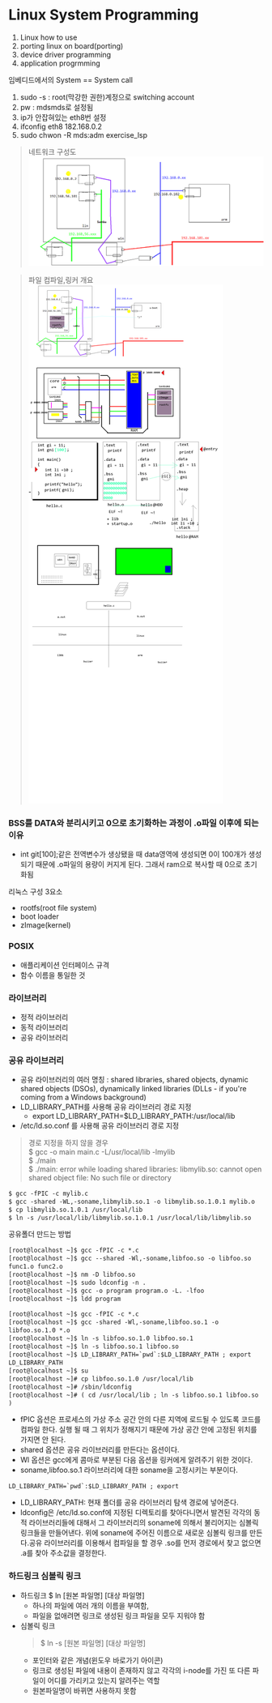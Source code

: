 <h1>Linux System Programming</h1>

1. Linux how to use
2. porting linux on board(porting)
3. device driver programming
4. application progrmming

임베디드에서의 System == System call

1. sudo -s : root(막강한 권한)계정으로 switching account
2. pw : mdsmds로 설정됨
3. ip가 안잡혀있는 eth8번 설정
4. ifconfig eth8 182.168.0.2
5. sudo chwon -R mds:adm exercise_lsp

>네트워크 구성도
![네트워크](./picture/06241124.gif)

>파일 컴파일,링커 개요
![컴파일](./picture/06241600.gif)

### BSS를 DATA와 분리시키고 0으로 초기화하는 과정이 .o파일 이후에 되는 이유

- int git[100];같은 전역변수가 생상됐을 때
  data영역에 생성되면 0이 100개가 생성되기 때문에 .o파일의 용량이 커지게 된다. 그래서 ram으로 복사할 때 0으로 초기화됨

리눅스 구성 3요소
- rootfs(root file system)
- boot loader
- zImage(kernel)

### POSIX
- 애플리케이션 인터페이스 규격
- 함수 이름을 통일한 것

### 라이브러리
- 정적 라이브러리
- 동적 라이브러리
- 공유 라이브러리

### 공유 라이브러리
- 공유 라이브러리의 여러 명칭 : shared libraries, shared objects, dynamic shared objects (DSOs), dynamically linked libraries (DLLs - if you're coming from a Windows background)
- LD_LIBRARY_PATH를 사용해 공유 라이브러리 경로 지정
  - export LD_LIBRARY_PATH=$LD_LIBRARY_PATH:/usr/local/lib
- /etc/ld.so.conf 를 사용해 공유 라이브러리 경로 지정
>경로 지정을 하지 않을 경우  
$ gcc -o main main.c -L/usr/local/lib -lmylib  
$ ./main  
$ ./main: error while loading shared libraries: libmylib.so: cannot open shared object file: No such file or directory
```
$ gcc -fPIC -c mylib.c
$ gcc -shared -WL,-soname,libmylib.so.1 -o libmylib.so.1.0.1 mylib.o
$ cp libmylib.so.1.0.1 /usr/local/lib
$ ln -s /usr/local/lib/libmylib.so.1.0.1 /usr/local/lib/libmylib.so
```

공유폴더 만드는 방법
```
[root@localhost ~]$ gcc -fPIC -c *.c
[root@localhost ~]$ gcc --shared -Wl,-soname,libfoo.so -o libfoo.so func1.o func2.o
[root@localhost ~]$ nm -D libfoo.so
[root@localhost ~]$ sudo ldconfig -n .
[root@localhost ~]$ gcc -o program program.o -L. -lfoo
[root@localhost ~]$ ldd program
```
```
[root@localhost ~]$ gcc -fPIC -c *.c
[root@localhost ~]$ gcc -shared -Wl,-soname,libfoo.so.1 -o libfoo.so.1.0 *.o
[root@localhost ~]$ ln -s libfoo.so.1.0 libfoo.so.1
[root@localhost ~]$ ln -s libfoo.so.1 libfoo.so
[root@localhost ~]$ LD_LIBRARY_PATH=`pwd`:$LD_LIBRARY_PATH ; export LD_LIBRARY_PATH
[root@localhost ~]$ su
[root@localhost ~]# cp libfoo.so.1.0 /usr/local/lib
[root@localhost ~]# /sbin/ldconfig
[root@localhost ~]# ( cd /usr/local/lib ; ln -s libfoo.so.1 libfoo.so )
```
- fPIC 옵션은 프로세스의 가상 주소 공간 안의 다른 지역에 로드될 수 있도록 코드를 컴파일 한다. 실행 될 때 그 위치가 정해지기 때문에 가상 공간 안에 고정된 위치를 가지면 안 된다.
- shared 옵션은 공유 라이브러리를 만든다는 옵션이다.
- Wl 옵션은 gcc에게 콤마로 부분된 다음 옵션을 링커에게 알려주기 위한 것이다.
- soname,libfoo.so.1 라이브러리에 대한 soname을 고정시키는 부분이다.
```
LD_LIBRARY_PATH=`pwd`:$LD_LIBRARY_PATH ; export
```
- LD_LIBRARY_PATH: 현재 폴더를 공유 라이브러리 탐색 경로에 넣어준다.
- ldconfig은 /etc/ld.so.conf에 지정된 디렉토리를 찾아다니면서 발견된 각각의 동적 라이브러리들에 대해서 그 라이브러리의 soname에 의해서 불리어지는 심볼릭 링크들을 만들어낸다. 위에 soname에 주어진 이름으로 새로운 심볼릭 링크를 만든다.공유 라이브러리를 이용해서 컴파일을 할 경우 .so를 먼저 경로에서 찾고 없으면 .a를 찾아 주소값을 결정한다.



### 하드링크 심볼릭 링크
- 하드링크 
    $ ln [원본 파일명] [대상 파일명]
  - 하나의 파일에 여러 개의 이름을 부여함,
  - 파일을 없애려면 링크로 생성된 링크 파일을 모두 지워야 함
- 심볼릭 링크
    >$ ln -s [원본 파일명] [대상 파일명]
  - 포인터와 같은 개념(윈도우 바로가기 아이콘)
  - 링크로 생성된 파일에 내용이 존재하지 않고 각각의 i-node를 가진 또 다른 파일이 어디를 가리키고 있는지 알려주는 역할
  - 원본파일명이 바뀌면 사용하지 못함


